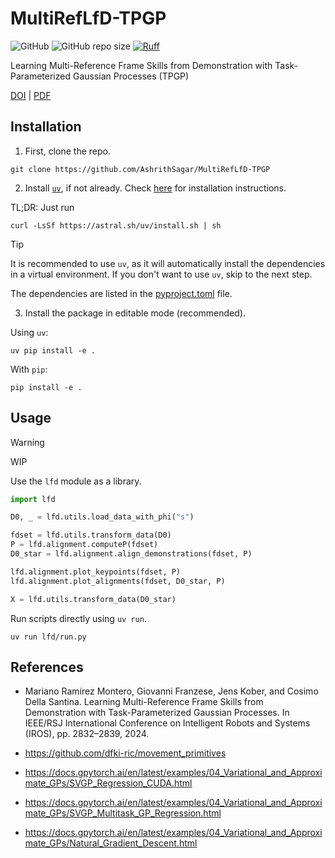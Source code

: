 # MultiRefLfD-TPGP

![GitHub](https://img.shields.io/github/license/AshrithSagar/MultiRefLfD-TPGP)
![GitHub repo size](https://img.shields.io/github/repo-size/AshrithSagar/MultiRefLfD-TPGP)
[![Ruff](https://img.shields.io/endpoint?url=https://raw.githubusercontent.com/astral-sh/ruff/main/assets/badge/v2.json)](https://github.com/astral-sh/ruff)

Learning Multi-Reference Frame Skills from Demonstration with Task-Parameterized Gaussian Processes (TPGP)

[DOI](https://doi.org/10.1109/IROS58592.2024.10803060)
|
[PDF](http://www.jenskober.de/publications/RamirezMontero2024IROS.pdf)

## Installation

1. First, clone the repo.

```shell
git clone https://github.com/AshrithSagar/MultiRefLfD-TPGP
```

2. Install [`uv`](https://docs.astral.sh/uv/), if not already.
   Check [here](https://docs.astral.sh/uv/getting-started/installation/) for installation instructions.

TL;DR: Just run

```shell
curl -LsSf https://astral.sh/uv/install.sh | sh
```

> [!TIP]
> It is recommended to use `uv`, as it will automatically install the dependencies in a virtual environment.
> If you don't want to use `uv`, skip to the next step.

The dependencies are listed in the [pyproject.toml](pyproject.toml) file.

3. Install the package in editable mode (recommended).

Using `uv`:

```shell
uv pip install -e .
```

With `pip`:

```shell
pip install -e .
```

## Usage

> [!WARNING]
> WIP

Use the `lfd` module as a library.

```python
import lfd

D0, _ = lfd.utils.load_data_with_phi("s")

fdset = lfd.utils.transform_data(D0)
P = lfd.alignment.computeP(fdset)
D0_star = lfd.alignment.align_demonstrations(fdset, P)

lfd.alignment.plot_keypoints(fdset, P)
lfd.alignment.plot_alignments(fdset, D0_star, P)

X = lfd.utils.transform_data(D0_star)
```

Run scripts directly using `uv run`.

```shell
uv run lfd/run.py
```

## References

- Mariano Ramírez Montero, Giovanni Franzese, Jens Kober, and Cosimo Della Santina. Learning Multi-Reference Frame Skills from Demonstration with Task-Parameterized Gaussian Processes. In IEEE/RSJ International Conference on Intelligent Robots and Systems (IROS), pp. 2832–2839, 2024.

- <https://github.com/dfki-ric/movement_primitives>

- <https://docs.gpytorch.ai/en/latest/examples/04_Variational_and_Approximate_GPs/SVGP_Regression_CUDA.html>

- <https://docs.gpytorch.ai/en/latest/examples/04_Variational_and_Approximate_GPs/SVGP_Multitask_GP_Regression.html>

- <https://docs.gpytorch.ai/en/latest/examples/04_Variational_and_Approximate_GPs/Natural_Gradient_Descent.html>
